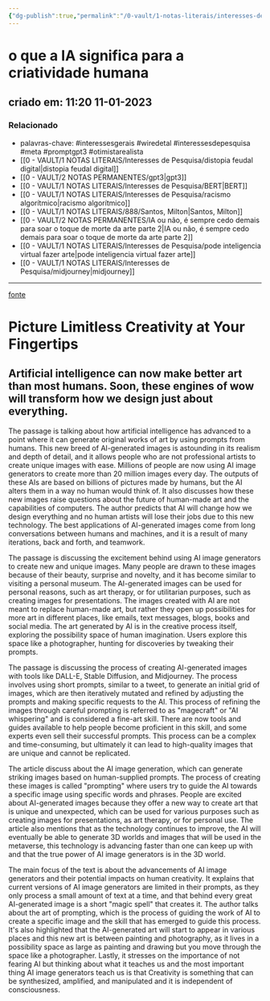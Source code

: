 ```yaml
---
{"dg-publish":true,"permalink":"/0-vault/1-notas-literais/interesses-de-pesquisa/o-que-a-ia-significa-para-a-criatividade-humana/","tags":["interessesgerais","wiredetal","interessesdepesquisa","meta","promptgpt3","otimistarealista"],"dgHomeLink":true,"dgShowLocalGraph":true,"dgShowFileTree":true,"dgEnableSearch":true}
---
```


# o que a IA significa para a criatividade humana
## criado em: 11:20 11-01-2023

### Relacionado
- palavras-chave: #interessesgerais  #wiredetal  #interessesdepesquisa #meta #promptgpt3  #otimistarealista 
- [[0 - VAULT/1 NOTAS LITERAIS/Interesses de Pesquisa/distopia feudal digital\|distopia feudal digital]]
- [[0 - VAULT/2 NOTAS PERMANENTES/gpt3\|gpt3]]
- [[0 - VAULT/1 NOTAS LITERAIS/Interesses de Pesquisa/BERT\|BERT]]
- [[0 - VAULT/1 NOTAS LITERAIS/Interesses de Pesquisa/racismo algorítmico\|racismo algorítmico]]
- [[0 - VAULT/1 NOTAS LITERAIS/888/Santos, Milton\|Santos, Milton]]
- [[0 - VAULT/2 NOTAS PERMANENTES/IA ou não, é sempre cedo demais para soar o toque de morte da arte parte 2\|IA ou não, é sempre cedo demais para soar o toque de morte da arte parte 2]]
- [[0 - VAULT/1 NOTAS LITERAIS/Interesses de Pesquisa/pode inteligencia virtual fazer arte\|pode inteligencia virtual fazer arte]]
- [[0 - VAULT/1 NOTAS LITERAIS/Interesses de Pesquisa/midjourney\|midjourney]]
---
[fonte](https://www.wired.com/story/picture-limitless-creativity-ai-image-generators/)

# Picture Limitless Creativity at Your Fingertips
## Artificial intelligence can now make better art than most humans. Soon, these engines of wow will transform how we design just about everything.

The passage is talking about how artificial intelligence has advanced to a point where it can generate original works of art by using prompts from humans. This new breed of AI-generated images is astounding in its realism and depth of detail, and it allows people who are not professional artists to create unique images with ease. Millions of people are now using AI image generators to create more than 20 million images every day. The outputs of these AIs are based on billions of pictures made by humans, but the AI alters them in a way no human would think of. It also discusses how these new images raise questions about the future of human-made art and the capabilities of computers. The author predicts that AI will change how we design everything and no human artists will lose their jobs due to this new technology. The best applications of AI-generated images come from long conversations between humans and machines, and it is a result of many iterations, back and forth, and teamwork.

The passage is discussing the excitement behind using AI image generators to create new and unique images. Many people are drawn to these images because of their beauty, surprise and novelty, and it has become similar to visiting a personal museum. The AI-generated images can be used for personal reasons, such as art therapy, or for utilitarian purposes, such as creating images for presentations. The images created with AI are not meant to replace human-made art, but rather they open up possibilities for more art in different places, like emails, text messages, blogs, books and social media. The art generated by AI is in the creative process itself, exploring the possibility space of human imagination. Users explore this space like a photographer, hunting for discoveries by tweaking their prompts.

The passage is discussing the process of creating AI-generated images with tools like DALL-E, Stable Diffusion, and Midjourney. The process involves using short prompts, similar to a tweet, to generate an initial grid of images, which are then iteratively mutated and refined by adjusting the prompts and making specific requests to the AI. This process of refining the images through careful prompting is referred to as "magecraft" or "AI whispering" and is considered a fine-art skill. There are now tools and guides available to help people become proficient in this skill, and some experts even sell their successful prompts. This process can be a complex and time-consuming, but ultimately it can lead to high-quality images that are unique and cannot be replicated.

The article discuss about the AI image generation, which can generate striking images based on human-supplied prompts. The process of creating these images is called "prompting" where users try to guide the AI towards a specific image using specific words and phrases. People are excited about AI-generated images because they offer a new way to create art that is unique and unexpected, which can be used for various purposes such as creating images for presentations, as art therapy, or for personal use. The article also mentions that as the technology continues to improve, the AI will eventually be able to generate 3D worlds and images that will be used in the metaverse, this technology is advancing faster than one can keep up with and that the true power of AI image generators is in the 3D world.

The main focus of the text is about the advancements of AI image generators and their potential impacts on human creativity. It explains that current versions of AI image generators are limited in their prompts, as they only process a small amount of text at a time, and that behind every great AI-generated image is a short "magic spell" that creates it. The author talks about the art of prompting, which is the process of guiding the work of AI to create a specific image and the skill that has emerged to guide this process. It's also highlighted that the AI-generated art will start to appear in various places and this new art is between painting and photography, as it lives in a possibility space as large as painting and drawing but you move through the space like a photographer. Lastly, it stresses on the importance of not fearing AI but thinking about what it teaches us and the most important thing AI image generators teach us is that Creativity is something that can be synthesized, amplified, and manipulated and it is independent of consciousness.
